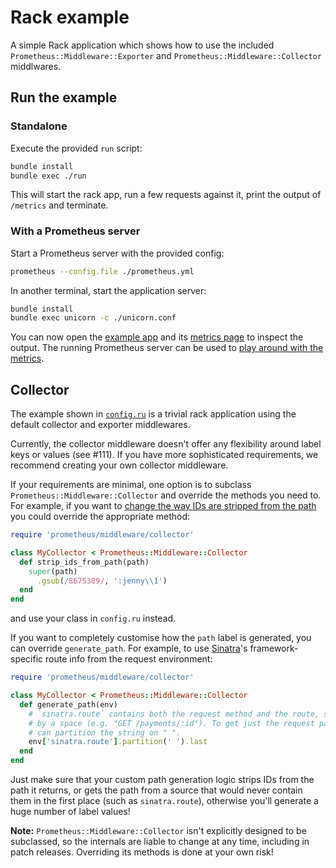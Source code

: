 # Rack example

A simple Rack application which shows how to use the included
`Prometheus::Middleware::Exporter` and `Prometheus::Middleware::Collector`
middlwares.

## Run the example

### Standalone

Execute the provided `run` script:

```bash
bundle install
bundle exec ./run
```

This will start the rack app, run a few requests against it, print the
output of `/metrics` and terminate.

### With a Prometheus server

Start a Prometheus server with the provided config:

```bash
prometheus --config.file ./prometheus.yml
```

In another terminal, start the application server:

```bash
bundle install
bundle exec unicorn -c ./unicorn.conf
```

You can now open the [example app](http://localhost:5000/) and its [metrics
page](http://localhost:5000/metrics) to inspect the output. The running
Prometheus server can be used to [play around with the metrics][rate-query].

[rate-query]: http://localhost:9090/graph#%5B%7B%22range_input%22%3A%221h%22%2C%22expr%22%3A%22rate(http_server_requests_total%5B1m%5D)%22%2C%22tab%22%3A0%7D%5D

## Collector

The example shown in [`config.ru`](config.ru) is a trivial rack application
using the default collector and exporter middlewares.

Currently, the collector middleware doesn't offer any flexibility around label
keys or values (see #111). If you have more sophisticated requirements, we
recommend creating your own collector middleware.

If your requirements are minimal, one option is to subclass
`Prometheus::Middleware::Collector` and override the methods you need to. For
example, if you want to [change the way IDs are stripped from the
path](https://github.com/prometheus/client_ruby/blob/982fe2e3c37e2940d281573c7689224152dd791f/lib/prometheus/middleware/collector.rb#L97-L101)
you could override the appropriate method:

```ruby
require 'prometheus/middleware/collector'

class MyCollector < Prometheus::Middleware::Collector
  def strip_ids_from_path(path)
    super(path)
      .gsub(/8675309/, ':jenny\\1')
  end
end
```

and use your class in `config.ru` instead.

If you want to completely customise how the `path` label is generated, you can
override `generate_path`. For example, to use
[Sinatra](https://github.com/sinatra/sinatra)'s framework-specific route info
from the request environment:

```ruby
require 'prometheus/middleware/collector'

class MyCollector < Prometheus::Middleware::Collector
  def generate_path(env)
    # `sinatra.route` contains both the request method and the route, separated
    # by a space (e.g. "GET /payments/:id"). To get just the request path, you
    # can partition the string on " ".
    env['sinatra.route'].partition(' ').last
  end
end
```

Just make sure that your custom path generation logic strips IDs from the path
it returns, or gets the path from a source that would never contain them in the
first place (such as `sinatra.route`), otherwise you'll generate a huge number
of label values!

**Note:** `Prometheus::Middleware::Collector` isn't explicitly designed to be
subclassed, so the internals are liable to change at any time, including in
patch releases. Overriding its methods is done at your own risk!
